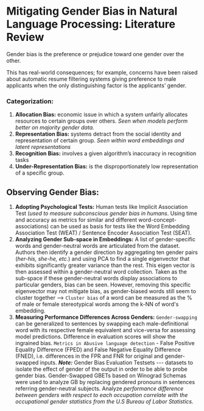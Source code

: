 # Mitigating Gender Bias in Natural Language Processing: Literature Review

Gender bias is the preference or prejudice toward one gender over the other. 

This has real-world consequences; for example, concerns have been raised about automatic resume filtering systems giving preference to male applicants when the only distinguishing factor is the applicants’ gender.

### Categorization:

1. **Allocation Bias:**  economic issue in which a system unfairly allocates resources to certain groups over others. _Seen when models perform better on majority gender data._
2. **Representation Bias:** systems detract from the social identity and representation of certain group. _Seen within word embeddings and latent representations_
3. **Recognition Bias:** involves a given algorithm’s inaccuracy in recognition tasks
4. **Under-Representation Bias:** is the disproportionately low representation of a specific group.

## Observing Gender Bias:

1. **Adopting Psychological Tests:** Human tests like Implicit Association Test (_used to measure subconscious gender bias in humans_. Using time and accuracy as metrics for similar and different word-concept-associations) can be used as basis for tests like the Word Embedding Association Test (WEAT) /  Sentence Encoder Association
Test (SEAT).
2. **Analyzing Gender Sub-space in Embeddings:** A list of gender-specific words and gender-neutral words are articulated from the dataset. Authors then identify a gender direction by aggregating ten gender pairs (_her-his, she-he, etc._) and using PCA to find a single eigenvector that exhibits significantly greater variance than the rest. This eigen vector is then assessed within a gender-neutral word collection. Taken as the sub-space if these gender-neutral words display associations to particular genders, bias can be seen. However, removing this specific eigenvector may not mitigate bias, as gender-biased words still seem to cluster together --> `Cluster bias` of a word can be measured as the % of male or female stereotypical words among the k-NN of word's embedding.
3. **Measuring Performance Differences Across Genders:** `Gender-swapping` can be generalized to sentences by swapping each male-definitional word with its respective female equivalent and vice-versa for assessing model predictions. Difference in evaluation scores will show the ingrained bias. `Metrics in Abusive language detection` - False Positive Equality Difference (FPED) and False Negative Equality Difference (FNED), i.e. differences in the FPR and FNR for original and gender-swapped inputs.
_**Note:**_  Gender Bias Evaluation Testsets --- datasets to isolate the effect of gender of the output in order to be able to probe gender bias. Gender-Swapped GBETs based on Winograd Schemas were used to analyze GB by replacing gendered pronouns in sentences referring gender-neutral subjects. Analyze _performance difference between genders with respect to each occupation correlate with the occupational gender statistics from the U.S Bureau of Labor Statistics._
